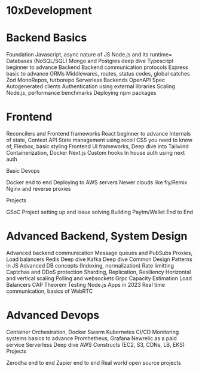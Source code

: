 # 10xDevelopment

# Backend Basics
Foundation Javascript, async nature of JS
Node.js and its runtime=
Databases (NoSQL/SQL)
Mongo and Postgres deep dive
Typescript beginner to advance
Backend
Backend communication protocols
Express basic to advance
ORMs
Middlewares, routes, status codes, global catches
Zod
MonoRepos, turborepo
Serverless Backends
OpenAPI Spec
Autogenerated clients
Authentication using external libraries
Scaling Node.js, performance benchmarks
Deploying npm packages
 

# Frontend
Reconcilers and Frontend frameworks
React beginner to advance
Internals of state, Context API
State management using recoil
CSS you need to know of, Flexbox, basic styling
Frontend UI frameworks, Deep dive into Tailwind
Containerization, Docker
Next.js
Custom hooks
In house auth using next auth
 

Basic Devops

Docker end to end
Deploying to AWS servers
Newer clouds like fly/Remix
Nginx and reverse proxies
 

Projects

GSoC Project setting up and issue solving
Building Paytm/Wallet End to End



# Advanced Backend, System Design

Advanced backend communication
Message queues and PubSubs
Proxies, Load balancers
Redis Deep dive
Kafka Deep dive
Common Design Patterns in JS
Advanced DB concepts (Indexing, normalization)
Rate limitting
Captchas and DDoS protection
Sharding, Replication, Resiliency
Horizontal and vertical scaling
Polling and websockets
Grpc
Capacity Estimation
Load Balancers
CAP Theorem
Testing Node.js Apps in 2023
Real time communication, basics of WebRTC
 

# Advanced Devops

Container Orchestration, Docker Swarm
Kubernetes
CI/CD
Monitoring systems basics to advance
Promhetheus, Grafana
Newrelic as a paid service
Serverless Deep dive
AWS Constructs (EC2, S3, CDNs, LB, EKS)
Projects

Zerodha end to end
Zapier end to end
Real world open source projects
